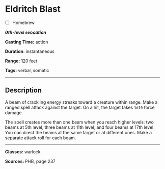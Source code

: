 # Eldritch Blast

- [ ] Homebrew

***0th-level evocation***

**Casting Time:** action

**Duration:** instantaneous

**Range:** 120 feet

**Tags:** verbal, somatic

---

## Description
A beam of crackling energy streaks toward a creature within range. Make a ranged spell attack against the target. On a hit, the target takes `1d10` force damage.

The spell creates more than one beam when you reach higher levels: two beams at 5th level, three beams at 11th level, and four beams at 17th level. You can direct the beams at the same target or at different ones. Make a separate attack roll for each beam.

---

**Classes:** warlock

**Sources:** PHB, page 237
